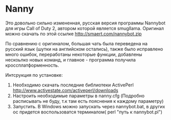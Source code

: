 Nanny
=====
Это довольно сильно измененная, русская версия программы Nannybot для игры Call of Duty 2, автором которой является smugllama.
Оригинал можно скачать по этой ссылке http://smaert.com/nannybot.zip

По сравнению с оригиналом, большая чать была переведена на русский язык (шутки на английском остались),
также было исправлено много ошибок, переработаны некоторые функции, добавлены нескоьлко новых команд, и главное - программа
получила кроссплатформенность.

Интсрукция по установке:

1. Необходимо скачать последние библиотеки ActivePerl http://www.activestate.com/activeperl/downloads
2. Настроить необходимые параметры в nanny.cfg (Подробно расписывать не буду, т.к там есть пояснения к каждому параметру)
3. Запустить. В Windows можно запускать через nannybot.bat, в других ос придется воспользоватся терминалом( perl "путь к nannybot.pl")
